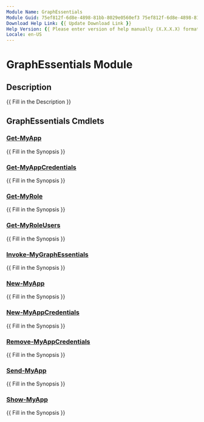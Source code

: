 ```yaml
---
Module Name: GraphEssentials
Module Guid: 75ef812f-6d8e-4898-81bb-8029e0560ef3 75ef812f-6d8e-4898-81bb-8029e0560ef3
Download Help Link: {{ Update Download Link }}
Help Version: {{ Please enter version of help manually (X.X.X.X) format }}
Locale: en-US
---
```


# GraphEssentials Module
## Description
{{ Fill in the Description }}

## GraphEssentials Cmdlets
### [Get-MyApp](Get-MyApp.md)
{{ Fill in the Synopsis }}

### [Get-MyAppCredentials](Get-MyAppCredentials.md)
{{ Fill in the Synopsis }}

### [Get-MyRole](Get-MyRole.md)
{{ Fill in the Synopsis }}

### [Get-MyRoleUsers](Get-MyRoleUsers.md)
{{ Fill in the Synopsis }}

### [Invoke-MyGraphEssentials](Invoke-MyGraphEssentials.md)
{{ Fill in the Synopsis }}

### [New-MyApp](New-MyApp.md)
{{ Fill in the Synopsis }}

### [New-MyAppCredentials](New-MyAppCredentials.md)
{{ Fill in the Synopsis }}

### [Remove-MyAppCredentials](Remove-MyAppCredentials.md)
{{ Fill in the Synopsis }}

### [Send-MyApp](Send-MyApp.md)
{{ Fill in the Synopsis }}

### [Show-MyApp](Show-MyApp.md)
{{ Fill in the Synopsis }}

